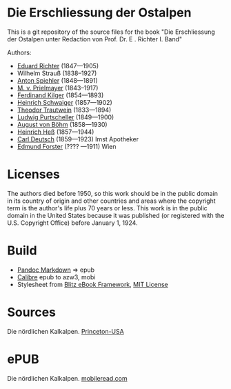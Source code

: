 # Die Erschliessung der Ostalpen

This is a git repository of the source files for the book
"Die Erschliessung der Ostalpen unter Redaction von Prof. Dr. E . Richter I. Band"

Authors:

* [Eduard Richter](https://de.wikipedia.org/wiki/Eduard_Richter) (1847—1905)
* Wilhelm Strauß (1838–1927)
* [Anton Spiehler](https://de.wikipedia.org/wiki/Anton_Spiehler_(Alpinist)) (1848—1891)
* [M. v. Prielmayer](https://archive.is/o6uso) (1843–1917)
* [Ferdinand Kilger](https://archive.org/details/bub_gb_4lozAQAAMAAJ/page/n651) (1854—1893)
* [Heinrich Schwaiger](https://books.google.de/books?id=84l3DwAAQBAJ&lpg=PA289&ots=Wdlo8lNb2s&dq=Heinrich%20Schwaiger%201857%201902&hl=de&pg=PA289#v=onepage&q=Heinrich%20Schwaiger%201857%201902&f=false)  (1857—1902)
* [Theodor Trautwein](https://de.wikipedia.org/wiki/Theodor_Trautwein) (1833—1894)
* [Ludwig Purtscheller](https://de.wikipedia.org/wiki/Ludwig_Purtscheller) (1849—1900)
* [August von Böhm](https://de.wikipedia.org/wiki/August_B%C3%B6hm_von_B%C3%B6hmersheim) (1858—1930)
* [Heinrich Heß](https://de.wikipedia.org/wiki/Heinrich_He%C3%9F_(Alpinist)) (1857—1944)
* [Carl Deutsch](https://de.wikipedia.org/wiki/Karl_Deutsch_(Mundartdichter)) (1859—1923) Imst Apotheker
* [Edmund Forster](http://www.literature.at/viewer.alo?objid=1026187&viewmode=fullscreen&rotate=&scale=3.33&page=43) (???? —1911) Wien


# Licenses
The authors died  before 1950, so this work should be in the public domain in
its country of origin and other countries and areas where the
copyright term is the author's life plus 70 years or less.
This work is in the public domain in the United States because it was
published (or registered with the U.S. Copyright Office)
before January 1, 1924.


# Build
* [Pandoc Markdown](https://pandoc.org/MANUAL.html#pandocs-markdown) => epub
* [Calibre](https://calibre-ebook.com/) epub to azw3, mobi
* Stylesheet from [Blitz eBook Framework](https://friendsofepub.github.io/Blitz/), [MIT License](https://github.com/FriendsOfEpub/Blitz/blob/master/LICENSE)

# Sources
Die nördlichen Kalkalpen. [Princeton-USA](https://babel.hathitrust.org/cgi/pt?id=njp.32101073694455)

# ePUB
Die nördlichen Kalkalpen. [mobileread.com](https://www.mobileread.com/forums/showthread.php?t=346069)
